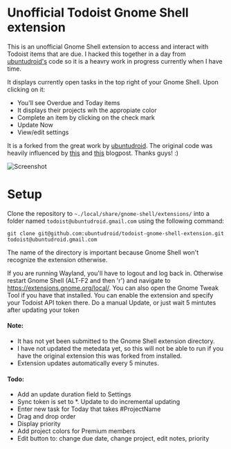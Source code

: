 # Unofficial Todoist Gnome Shell extension

This is an unofficial Gnome Shell extension to access and interact with Todoist items that are due.  I hacked this together in a day from [ubuntudroid's](https://github.com/ubuntudroid/todoist-gnome-shell-extension) code so it is a heavry work in progress currently when I have time.

It displays currently open tasks in the top right of your Gnome Shell. Upon clicking on it:
* You'll see Overdue and Today items 
* It displays their projects wih the appropiate color
* Complete an item by clicking on the check mark
* Update Now
* View/edit settings

It is a forked from the great work by [ubuntudroid](https://github.com/ubuntudroid/todoist-gnome-shell-extension).  The original code was heavily influenced by [this](http://smasue.github.io/gnome-shell-tw) and [this](http://www.mibus.org/2013/02/15/making-gnome-shell-plugins-save-their-config/) blogpost. Thanks guys! :)

![Screenshot](assets/todoist-gnome-shell-extension.png?raw=true "Screenshot")

# Setup

Clone the repository to `~./local/share/gnome-shell/extensions/` into a folder named `todoist@ubuntudroid.gmail.com` using the following command:

    git clone git@github.com:ubuntudroid/todoist-gnome-shell-extension.git todoist@ubuntudroid.gmail.com
    
The name of the directory is important because Gnome Shell won't recognize the extension otherwise.

If you are running Wayland, you'll have to logout and log back in.  Otherwise restart Gnome Shell (ALT-F2 and then 'r') and navigate to https://extensions.gnome.org/local/. You can also open the Gnome Tweak Tool if you have that installed. You can enable the extension and specify your Todoist API token there.  Do a manual Update, or just wait 5 mintutes after updating your token

#### Note:
* It has not yet been submitted to the Gnome Shell extension directory.
* I have not updated the metedata yet, so this will not be able to run if you have the original extension this was forked from installed.
* Extension updates automatically every 5 minutes.

#### Todo:
* Add an update duration field to Settings
* Sync token is set to *.  Update to do incremental updating
* Enter new task for Today that takes #ProjectName
* Drag and drop order
* Display priority
* Add project colors for Premium members
* Edit button to: change due date, change project, edit notes, priority